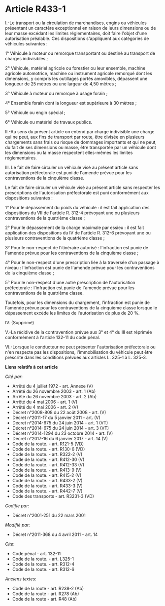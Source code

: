 # Article R433-1

I.-Le transport ou la circulation de marchandises, engins ou véhicules présentant un caractère exceptionnel en raison de
leurs dimensions ou de leur masse excédant les limites réglementaires, doit faire l'objet d'une autorisation préalable. Ces
dispositions s'appliquent aux catégories de véhicules suivantes : 

1° Véhicule à moteur ou remorque transportant ou destiné au transport de charges indivisibles ; 

2° Véhicule, matériel agricole ou forestier ou leur ensemble, machine agricole automotrice, machine ou instrument agricole
remorqué dont les dimensions, y compris les outillages portés amovibles, dépassent une longueur de 25 mètres ou une largeur
de 4,50 mètres ; 

3° Véhicule à moteur ou remorque à usage forain ; 

4° Ensemble forain dont la longueur est supérieure à 30 mètres ; 

5° Véhicule ou engin spécial ; 

6° Véhicule ou matériel de travaux publics. 

II.-Au sens du présent article on entend par charge indivisible une charge qui ne peut, aux fins de transport par route, être
divisée en plusieurs chargements sans frais ou risque de dommages importants et qui ne peut, du fait de ses dimensions ou
masse, être transportée par un véhicule dont les dimensions ou la masse respectent elles-mêmes les limites réglementaires. 

III. Le fait de faire circuler un véhicule visé au présent article sans autorisation préfectorale est puni de l'amende prévue
pour les contraventions de la cinquième classe. 

Le fait de faire circuler un véhicule visé au présent article sans respecter les prescriptions de l'autorisation préfectorale
est puni conformément aux dispositions suivantes : 

1° Pour le dépassement du poids du véhicule : il est fait application des dispositions du VII de l'article R. 312-4 prévoyant
une ou plusieurs contraventions de la quatrième classe ; 

2° Pour le dépassement de la charge maximale par essieu : il est fait application des dispositions du IV de l'article R.
312-6 prévoyant une ou plusieurs contraventions de la quatrième classe ; 

3° Pour le non-respect de l'itinéraire autorisé : l'infraction est punie de l'amende prévue pour les contraventions de la
cinquième classe ; 

4° Pour le non-respect d'une prescription liée à la traversée d'un passage à niveau : l'infraction est punie de l'amende
prévue pour les contraventions de la cinquième classe ; 

5° Pour le non-respect d'une autre prescription de l'autorisation préfectorale : l'infraction est punie de l'amende prévue
pour les contraventions de la quatrième classe. 

Toutefois, pour les dimensions du chargement, l'infraction est punie de l'amende prévue pour les contraventions de la
cinquième classe lorsque le dépassement excède les limites de l'autorisation de plus de 20 %. 

IV. (Supprimé) 

V.-La récidive de la contravention prévue aux 3° et 4° du III est réprimée conformément à l'article 132-11 du code pénal. 

VI.-Lorsque le conducteur ne peut présenter l'autorisation préfectorale ou n'en respecte pas les dispositions,
l'immobilisation du véhicule peut être prescrite dans les conditions prévues aux articles L. 325-1 à L. 325-3.

**Liens relatifs à cet article**

_Cité par_:

  - Arrêté du 4 juillet 1972 - art. Annexe (V)
  - Arrêté du 26 novembre 2003 - art. 1 (Ab)
  - Arrêté du 26 novembre 2003 - art. 2 (Ab)
  - Arrêté du 4 mai 2006 - art. 1 (V)
  - Arrêté du 4 mai 2006 - art. 2 (V)
  - Décret n°2008-808 du 22 août 2008 - art. (V)
  - Décret n°2011-17 du 5 janvier 2011 - art. (V)
  - Décret n°2014-675 du 24 juin 2014 - art. 1 (VT)
  - Décret n°2014-675 du 24 juin 2014 - art. 3 (VT)
  - Décret n°2014-1294 du 23 octobre 2014 - art. (V)
  - Décret n°2017-16 du 6 janvier 2017 - art. 14 (V)
  - Code de la route. - art. R121-5 (VD)
  - Code de la route. - art. R130-6 (VD)
  - Code de la route. - art. R322-2 (V)
  - Code de la route. - art. R412-30 (V)
  - Code de la route. - art. R412-33 (V)
  - Code de la route. - art. R413-9 (V)
  - Code de la route. - art. R415-2 (V)
  - Code de la route. - art. R433-2 (V)
  - Code de la route. - art. R433-3 (V)
  - Code de la route. - art. R442-7 (V)
  - Code des transports - art. R3231-3 (VD)

_Codifié par_:

  - Décret n°2001-251 du 22 mars 2001

_Modifié par_:

  - Décret n°2011-368 du 4 avril 2011 - art. 14

_Cite_:

  - Code pénal - art. 132-11
  - Code de la route. - art. L325-1
  - Code de la route. - art. R312-4
  - Code de la route. - art. R312-6

_Anciens textes_:

  - Code de la route - art. R238-2 (Ab)
  - Code de la route - art. R278 (Ab)
  - Code de la route - art. R48 (Ab)
